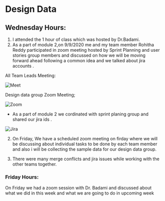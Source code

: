 # Design Data 
## Wednesday Hours:
1. I attended the 1 hour of class which was hosted by Dr.Badami. 
2. As a part of module 2,on 9/9/2020 me and my team member Rohitha Reddy participated in zoom meeting hosted by Sprint Planning and user stories group members and discussed on how we will be moving forward ahead following a common idea and we talked about jira accounts .

All Team Leads Meeting:

![Meet](https://github.com/annie0sc/gdp_health_app/blob/master/Design%20Data/Contributions/Rohitha/Sprintplanning.PNG)

Design data group Zoom Meeting;

![Zoom](https://github.com/annie0sc/gdp_health_app/blob/master/Design%20Data/Zoom_Meeting.png)

- As a part of module 2 we cordinated with sprint planing group and shared our jira ids .

![Jira](https://github.com/annie0sc/gdp_health_app/blob/master/Design%20Data/Screenshot%20(20).png)

2. On Friday, We have a scheduled zoom meeting on firday where we will be discussing about individual tasks to be done by each team member and also i will be collecting the sample data for our design data group.

3. There were many merge conflicts and jira issues while working with the other teams together.
### Friday Hours:
On Friday we had a zoom session with Dr. Badami and discussed about what we did in this week and what we are going to do in upcoming week 
